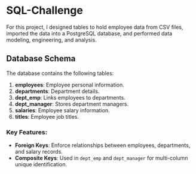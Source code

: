 # SQL-Challenge

For this project, I designed tables to hold employee data from CSV files, imported the data into a PostgreSQL database, and performed data modeling, engineering, and analysis.

## Database Schema

The database contains the following tables:

1. **employees**: Employee personal information.
2. **departments**: Department details.
3. **dept_emp**: Links employees to departments.
4. **dept_manager**: Stores department managers.
5. **salaries**: Employee salary information.
6. **titles**: Employee job titles.

### Key Features:
- **Foreign Keys**: Enforce relationships between employees, departments, and salary records.
- **Composite Keys**: Used in `dept_emp` and `dept_manager` for multi-column unique identification.

